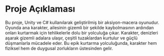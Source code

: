 # Proje Açıklaması
Bu proje, Unity ve C# kullanılarak geliştirilmiş bir aksiyon-macera oyunudur. Oyunda ana karakter, ailesinin gizemli bir şekilde kaybolmasının ardından onları kurtarmak için tehlikelerle dolu bir yolculuğa çıkar. Karakter, denizleri aşarak gizemli adalara ulaşır, çeşitli tuzaklardan kurtulur ve güçlü düşmanlarla mücadele eder. Bu epik kurtarma yolculuğunda, karakter hem fiziksel hem de duygusal zorlukların üstesinden gelir.
